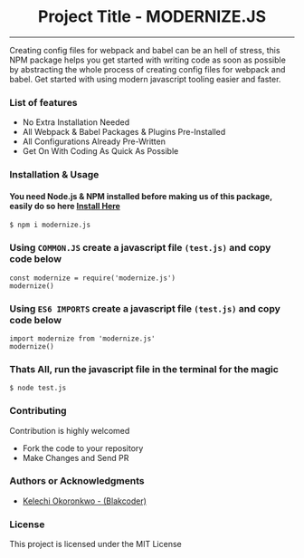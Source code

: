 <h1 align="center"> Project Title - MODERNIZE.JS </h1>

<hr/>

<p>Creating config files for webpack and babel can be an hell of stress, this NPM package helps you get started with writing code as soon as possible by abstracting the whole process of creating config files for webpack and babel. Get started with using modern javascript tooling easier and faster.</p>

<h3> List of features </h3>

<ul>
  <li>No Extra Installation Needed</li>
  <li>All Webpack & Babel Packages & Plugins Pre-Installed</li>
  <li>All Configurations Already Pre-Written</li>
  <li>Get On With Coding As Quick As Possible</li>
</ul>

<h3>Installation & Usage </h3>
<h4>You need Node.js & NPM installed before making us of this package, easily do so here <a href="https://nodejs.org/en/">Install Here</a></h4>

```shell
$ npm i modernize.js
```

<h3>Using <code>COMMON.JS</code> create a javascript file <code>(test.js)</code> and copy code below</h3>

```shell
const modernize = require('modernize.js')
modernize()
```

<h3>Using <code>ES6 IMPORTS</code> create a javascript file <code>(test.js)</code> and copy code below</h3>

```shell
import modernize from 'modernize.js'
modernize()
``` 


<h3>Thats All, run the javascript file in the terminal for the magic</h3>

```shell
$ node test.js 
```


<h3>Contributing</h3>
Contribution is highly welcomed
<ul>
<li>Fork the code to your repository</li>
<li>Make Changes and Send PR</li>
</ul>

<h3>Authors or Acknowledgments</h3>
<ul>
  <li><a href="https://github.com/anslemkelechi">Kelechi Okoronkwo - (Blakcoder) </a> </li>
</ul>

<h3>License</h3>

This project is licensed under the MIT License

